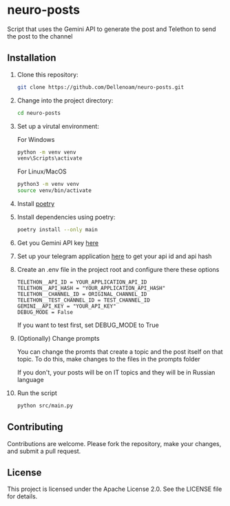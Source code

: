 # neuro-posts

Script that uses the Gemini API to generate the post and Telethon to send the post to the channel

## Installation

1. Clone this repository:

    ```bash
    git clone https://github.com/Dellenoam/neuro-posts.git
    ```

2. Change into the project directory:

    ```bash
    cd neuro-posts
    ```

3. Set up a virutal environment:

    For Windows

    ```bash
    python -m venv venv
    venv\Scripts\activate
    ```

    For Linux/MacOS

    ```bash
    python3 -m venv venv
    source venv/bin/activate
    ```

4. Install [poetry](https://python-poetry.org/docs#installation)

5. Install dependencies using poetry:

    ```bash
    poetry install --only main
    ```

6. Get you Gemini API key [here](https://ai.google.dev/)

7. Set up your telegram application [here](https://my.telegram.org/) to get your api id and api hash

8. Create an .env file in the project root and configure there these options

    ```
    TELETHON__API_ID = YOUR_APPLICATION_API_ID
    TELETHON__API_HASH = "YOUR_APPLICATION_API_HASH"
    TELETHON__CHANNEL_ID = ORIGINAL_CHANNEL_ID
    TELETHON__TEST_CHANNEL_ID = TEST_CHANNEL_ID
    GEMINI__API_KEY = "YOUR_API_KEY"
    DEBUG_MODE = False
    ```

    If you want to test first, set DEBUG_MODE to True

9. (Optionally) Change prompts

    You can change the promts that create a topic and the post itself on that topic. 
    To do this, make changes to the files in the prompts folder

    If you don't, your posts will be on IT topics and they will be in Russian language

9. Run the script

    ```bash
    python src/main.py
    ```

## Contributing

Contributions are welcome. Please fork the repository, make your changes, and submit a pull request.

## License

This project is licensed under the Apache License 2.0. See the LICENSE file for details.
